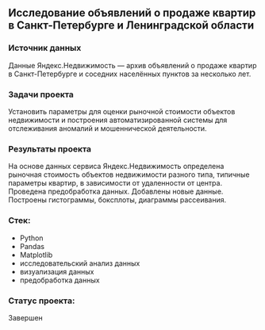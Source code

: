 ## Исследование объявлений о продаже квартир в Санкт-Петербурге и Ленинградской области
### Источник данных
Данные Яндекс.Недвижимость — архив объявлений о продаже квартир в Санкт-Петербурге и соседних населённых пунктов за несколько лет.
### Задачи проекта
Установить параметры для оценки рыночной стоимости объектов недвижимости и построения автоматизированной системы для отслеживания аномалий и мошеннической деятельности. 

### Результаты проекта
На основе данных сервиса Яндекс.Недвижимость определена рыночная стоимость объектов недвижимости разного типа, типичные параметры квартир, в зависимости от удаленности от центра. Проведена предобработка данных. Добавлены новые данные. Построены гистограммы, боксплоты, диаграммы рассеивания.

### Стек:

- Python
- Pandas
- Matplotlib
- исследовательский анализ данных
- визуализация данных
- предобработка данных

### Статус проекта:

Завершен
